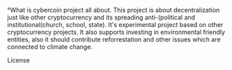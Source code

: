 °What is cybercoin project all about.
  This project is about decentralization just like other cryptocurrency and its spreading anti-(political and institutional(church, school, state).
It's experimental project based on other cryptocurrency projects. It also supports investing in environmental friendly entities, also it should contribute reforrestation and other issues which are connected to climate change.




License
